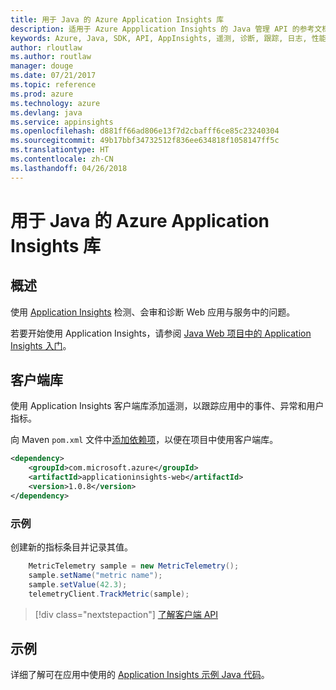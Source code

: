 ```yaml
---
title: 用于 Java 的 Azure Application Insights 库
description: 适用于 Azure Appplication Insights 的 Java 管理 API 的参考文档
keywords: Azure, Java, SDK, API, AppInsights, 遥测, 诊断, 跟踪, 日志, 性能
author: rloutlaw
ms.author: routlaw
manager: douge
ms.date: 07/21/2017
ms.topic: reference
ms.prod: azure
ms.technology: azure
ms.devlang: java
ms.service: appinsights
ms.openlocfilehash: d881ff66ad806e13f7d2cbafff6ce85c23240304
ms.sourcegitcommit: 49b17bbf34732512f836ee634818f1058147ff5c
ms.translationtype: HT
ms.contentlocale: zh-CN
ms.lasthandoff: 04/26/2018
---
```

# <a name="azure-application-insights-libraries-for-java"></a>用于 Java 的 Azure Application Insights 库

## <a name="overview"></a>概述

使用 [Application Insights](/azure/application-insights/app-insights-overview) 检测、会审和诊断 Web 应用与服务中的问题。

若要开始使用 Application Insights，请参阅 [Java Web 项目中的 Application Insights 入门](/azure/application-insights/app-insights-java-get-started)。

## <a name="client-library"></a>客户端库

使用 Application Insights 客户端库添加遥测，以跟踪应用中的事件、异常和用户指标。

向 Maven `pom.xml` 文件中[添加依赖项](https://maven.apache.org/guides/getting-started/index.html#How_do_I_use_external_dependencies)，以便在项目中使用客户端库。

```XML
<dependency>
    <groupId>com.microsoft.azure</groupId>
    <artifactId>applicationinsights-web</artifactId>   
    <version>1.0.8</version>
</dependency>
```   

### <a name="example"></a>示例

创建新的指标条目并记录其值。

```java
    MetricTelemetry sample = new MetricTelemetry();
    sample.setName("metric name");
    sample.setValue(42.3);
    telemetryClient.TrackMetric(sample);
```

> [!div class="nextstepaction"]
> [了解客户端 API](/java/api/overview/azure/appinsights/client)

## <a name="samples"></a>示例

详细了解可在应用中使用的 [Application Insights 示例 Java 代码](https://azure.microsoft.com/en-us/resources/samples/?term=insights&platform=java)。
